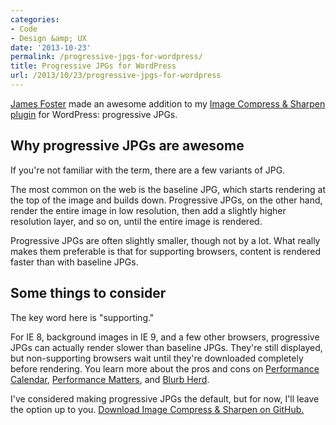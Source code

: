 ```yaml
---
categories:
- Code
- Design &amp; UX
date: '2013-10-23'
permalink: /progressive-jpgs-for-wordpress/
title: Progressive JPGs for WordPress
url: /2013/10/23/progressive-jpgs-for-wordpress
---
```


<p><a href="http://exisweb.net/">James Foster</a> made an awesome addition to my <a href="http://cferdinandi.github.io/image-compress-and-sharpen/">Image Compress &amp; Sharpen plugin</a> for WordPress: progressive JPGs.
<!--more--></p>

<h2>Why progressive JPGs are awesome</h2>

If you're not familiar with the term, there are a few variants of JPG.

The most common on the web is the baseline JPG, which starts rendering at the top of the image and builds down. Progressive JPGs, on the other hand, render the entire image in low resolution, then add a slightly higher resolution layer, and so on, until the entire image is rendered.

Progressive JPGs are often slightly smaller, though not by a lot. What really makes them preferable is that for supporting browsers, content is rendered faster than with baseline JPGs.

<h2>Some things to consider</h2>

The key word here is "supporting."

For IE 8, background images in IE 9, and a few other browsers, progressive JPGs can actually render slower than baseline JPGs. They're still displayed, but non-supporting browsers wait until they're downloaded completely before rendering. You learn more about the pros and cons on <a href="http://calendar.perfplanet.com/2012/progressive-jpegs-a-new-best-practice/">Performance Calendar</a>, <a href="http://blog.patrickmeenan.com/2013/06/progressive-jpegs-ftw.html">Performance Matters</a>, and <a href="http://www.blurbherd.com/2013/01/02/the-not-so-new-best-practice-progressive-jpegs/">Blurb Herd</a>.

I've considered making progressive JPGs the default, but for now, I'll leave the option up to you. <a href="http://cferdinandi.github.io/image-compress-and-sharpen/">Download Image Compress &amp; Sharpen on GitHub.</a>